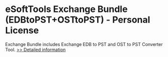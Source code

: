# eSoftTools Exchange Bundle (EDBtoPST+OSTtoPST) - Personal License
Exchange Bundle includes Exchange EDB to PST and OST to PST Converter Tool.
[>> Detailed information](https://secure.shareit.com/shareit/product.html?productid=300877030&affiliateid=200057808)